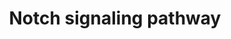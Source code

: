 ---
annotations:
- id: PW:0000204
  parent: signaling pathway
  type: Pathway Ontology
  value: Notch signaling pathway
authors:
- A.J.Carolo
- MaintBot
- Thomas
- Ddigles
- Khanspers
- Egonw
- Teacup
- L Dupuis
- Eweitz
citedin: ''
communities: []
description: 'The Notch signaling pathway is an evolutionarily conserved, intercellular
  signaling mechanism essential for proper embryonic development in all metazoan organisms
  in the Animal kingdom. The Notch proteins (Notch1-Notch4 in vertebrates) are single-pass
  receptors that are activated by the Delta (or Delta-like) and Jagged/Serrate families
  of membrane-bound ligands. They are transported to the plasma membrane as cleaved,
  but otherwise intact polypeptides. Interaction with ligand leads to two additional
  proteolytic cleavages that liberate the Notch intracellular domain (NICD) from the
  plasma membrane. The NICD translocates to the nucleus, where it forms a complex
  with the DNA binding protein CSL, displacing a histone deacetylase (HDAc)-co-repressor
  (CoR) complex from CSL. Components of an activation complex, such as MAML1 and histone
  acetyltransferases (HATs), are recruited to the NICD-CSL complex, leading to the
  transcriptional activation of Notch target genes.  Source: [KEGG](https://www.genome.jp/kegg-bin/show_pathway?org_name=map&mapno=04330&show_description=show).'
last-edited: 2025-10-27
ndex: null
organisms:
- Drosophila melanogaster
redirect_from:
- /index.php/Pathway:WP208
- /instance/WP208
- /instance/WP208_r140779
revision: r140779
schema-jsonld:
- '@context': https://schema.org/
  '@id': https://wikipathways.github.io/pathways/WP208.html
  '@type': Dataset
  creator:
    '@type': Organization
    name: WikiPathways
  description: 'The Notch signaling pathway is an evolutionarily conserved, intercellular
    signaling mechanism essential for proper embryonic development in all metazoan
    organisms in the Animal kingdom. The Notch proteins (Notch1-Notch4 in vertebrates)
    are single-pass receptors that are activated by the Delta (or Delta-like) and
    Jagged/Serrate families of membrane-bound ligands. They are transported to the
    plasma membrane as cleaved, but otherwise intact polypeptides. Interaction with
    ligand leads to two additional proteolytic cleavages that liberate the Notch intracellular
    domain (NICD) from the plasma membrane. The NICD translocates to the nucleus,
    where it forms a complex with the DNA binding protein CSL, displacing a histone
    deacetylase (HDAc)-co-repressor (CoR) complex from CSL. Components of an activation
    complex, such as MAML1 and histone acetyltransferases (HATs), are recruited to
    the NICD-CSL complex, leading to the transcriptional activation of Notch target
    genes.  Source: [KEGG](https://www.genome.jp/kegg-bin/show_pathway?org_name=map&mapno=04330&show_description=show).'
  keywords:
  - Ac
  - Delta
  - Deltex
  - Dsh
  - E(spl)-C
  - Fringe
  - Groucho
  - Notch
  - Numb
  - Sc
  - Serrate
  - Su(H)
  - Vg
  - hairless
  - presenilin
  license: CC0
  name: Notch signaling pathway
seo: CreativeWork
title: Notch signaling pathway
wpid: WP208
---